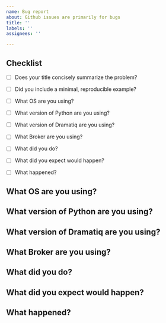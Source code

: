 ```yaml
---
name: Bug report
about: Github issues are primarily for bugs
title: ''
labels: ''
assignees: ''

---
```


## Checklist

* [ ] Does your title concisely summarize the problem?
* [ ] Did you include a minimal, reproducible example?
* [ ] What OS are you using?
* [ ] What version of Python are you using?
* [ ] What version of Dramatiq are you using?
* [ ] What Broker are you using?
* [ ] What did you do?
* [ ] What did you expect would happen?
* [ ] What happened?


## What OS are you using?

<!-- For example: Ubuntu 16.04 or macOS 10.13.3 -->


## What version of Python are you using?

<!-- Run this command to find out: python --version -->


## What version of Dramatiq are you using?

<!-- Run this command to find out: python -c 'import dramatiq; print(dramatiq.__version__)' -->


## What Broker are you using?

<!-- RabbitMQ, Redis or a broker from a third-party package (include the version of the package). 
     What version of the broker service are you running? (e.g. the version of RabbitMQ/Redis itself)
-->


## What did you do?

<!-- Be descriptive, but succinct.
     Try to include a minimal reproducable example as a single python file.
     Ideally your file can be used to start a worker,
     and enqueues messages for the worker when run as a script.
     e.g. https://github.com/Bogdanp/dramatiq/blob/master/examples/basic/example.py
     If relevant, include the parameters you use to start Dramatiq.
-->


## What did you expect would happen?

<!-- Be descriptive, but succinct. -->


## What happened?

<!-- Be descriptive, but succinct.
     If an error or exception happend,
     try to include as much of the error message and/or stack trace as possible.
-->
